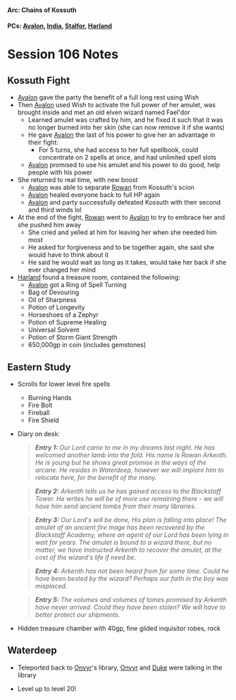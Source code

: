 #### Arc: Chains of Kossuth
#### PCs: [Avalon](PCs/Current/Avalon.md), [India](PCs/Current/India.md), [Stalfor](PCs/Current/Stalfor.md), [Harland](PCs/Current/Harland.md)

# Session 106 Notes
## Kossuth Fight
- [Avalon](PCs/Current/Avalon.md) gave the party the benefit of a full long rest using Wish
- Then [Avalon](PCs/Current/Avalon.md) used Wish to activate the full power of her amulet, was brought inside and met an old elven wizard named Fael'dor
	- Learned amulet was crafted by him, and he fixed it such that it was no longer burned into her skin (she can now remove it if she wants)
	- He gave [Avalon](PCs/Current/Avalon.md) the last of his power to give her an advantage in their fight:
		- For 5 turns, she had access to her full spellbook, could concentrate on 2 spells at once, and had unlimited spell slots
	- [Avalon](PCs/Current/Avalon.md) promised to use his amulet and his power to do good, help people with his power
- She returned to real time, with new boost
	- [Avalon](PCs/Current/Avalon.md) was able to separate [Rowan](NPCs/Living/Rowan.md) from Kossuth's scion
	- [Avalon](PCs/Current/Avalon.md) healed everyone back to full HP again
	- [Avalon](PCs/Current/Avalon.md) and party successfully defeated Kossuth with their second and third winds lol
- At the end of the fight, [Rowan](NPCs/Living/Rowan.md) went to [Avalon](PCs/Current/Avalon.md) to try to embrace her and she pushed him away
	- She cried and yelled at him for leaving her when she needed him most
	- He asked for forgiveness and to be together again, she said she would have to think about it
	- He said he would wait as long as it takes, would take her back if she ever changed her mind
- [Harland](PCs/Current/Harland.md) found a treasure room, contained the following:
	- [Avalon](PCs/Current/Avalon.md) got a Ring of Spell Turning 
	- Bag of Devouring
	- Oil of Sharpness
	- Potion of Longevity
	- Horseshoes of a Zephyr
	- Potion of Supreme Healing
	- Universal Solvent
	- Potion of Storm Giant Strength
	- 650,000gp in coin (includes gemstones)

## Eastern Study
- Scrolls for lower level fire spells
	- Burning Hands
	- Fire Bolt
	- Fireball
	- Fire Shield
- Diary on desk:
	> ***Entry 1:***
			*Our Lord came to me in my dreams last night. He has welcomed another lamb into the fold. His name is Rowan Arkenth. He is young but he shows great promise in the ways of the arcane. He resides in Waterdeep, however we will implore him to relocate here, for the benefit of the many.*
	
	> ***Entry 2:***
			*Arkenth tells us he has gained access to the Blackstaff Tower. He writes he will be of more use remaining there - we will have him send ancient tombs from their many libraries.*
	
	> ***Entry 3:***
			*Our Lord's will be done, His plan is falling into place! The amulet of an ancient fire mage has been recovered by the Blackstaff Academy, where an agent of our Lord has been lying in wait for years. The amulet is bound to a wizard there, but no matter, we have instructed Arkenth to recover the amulet, at the cost of the wizard's life if need be.*
	
	> ***Entry 4:***
			*Arkenth has not been heard from for some time. Could he have been bested by the wizard? Perhaps our faith in the boy was misplaced.*

	> ***Entry 5:***
			*The volumes and volumes of tomes promised by Arkenth have never arrived. Could they have been stolen? We will have to better protect our shipments.*

- Hidden treasure chamber with 40gp, fine gilded inquisitor robes, rock

## Waterdeep
- Teleported back to [Onvyr](NPCs/Living/Onvyr.md)'s library, [Onvyr](NPCs/Living/Onvyr.md) and [Duke](NPCs/Living/Duke.md) were talking in the library

- Level up to level 20!
